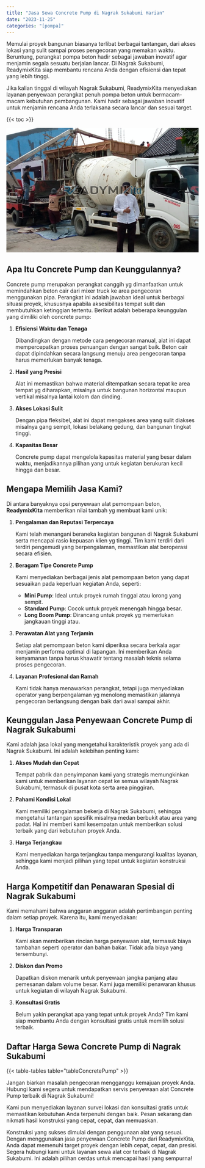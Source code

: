 ```yaml
---
title: "Jasa Sewa Concrete Pump di Nagrak Sukabumi Harian"
date: "2023-11-25"
categories: "[pompa]"
---
```


Memulai proyek bangunan biasanya terlibat berbagai tantangan, dari akses lokasi yang sulit sampai proses pengecoran yang memakan waktu. Beruntung, perangkat pompa beton hadir sebagai jawaban inovatif agar menjamin segala sesuatu berjalan lancar. Di Nagrak Sukabumi, ReadymixKita siap membantu rencana Anda dengan efisiensi dan tepat yang lebih tinggi.

Jika kalian tinggal di wilayah Nagrak Sukabumi, ReadymixKita menyediakan layanan penyewaan perangkat penuh pompa beton untuk bermacam-macam kebutuhan pembangunan. Kami hadir sebagai jawaban inovatif untuk menjamin rencana Anda terlaksana secara lancar dan sesuai target.

{{< toc >}}

![Jasa Sewa Concrete Pump di Nagrak Sukabumi Harian](/images/pompa/sewa-pompa-22.jpg)

## Apa Itu Concrete Pump dan Keunggulannya?

Concrete pump merupakan perangkat canggih yg dimanfaatkan untuk memindahkan beton cair dari mixer truck ke area pengecoran menggunakan pipa. Perangkat ini adalah jawaban ideal untuk berbagai situasi proyek, khususnya apabila aksesibilitas tempat sulit dan membutuhkan ketinggian tertentu. Berikut adalah beberapa keunggulan yang dimiliki oleh concrete pump:

1. **Efisiensi Waktu dan Tenaga**

   Dibandingkan dengan metode cara pengecoran manual, alat ini dapat mempercepatkan proses penuangan dengan sangat baik. Beton cair dapat dipindahkan secara langsung menuju area pengecoran tanpa harus memerlukan banyak tenaga.

2. **Hasil yang Presisi**

   Alat ini memastikan bahwa material ditempatkan secara tepat ke area tempat yg diharapkan, misalnya untuk bangunan horizontal maupun vertikal misalnya lantai kolom dan dinding.

3. **Akses Lokasi Sulit**

   Dengan pipa fleksibel, alat ini dapat mengakses area yang sulit diakses misalnya gang sempit, lokasi belakang gedung, dan bangunan tingkat tinggi.

4. **Kapasitas Besar**

   Concrete pump dapat mengelola kapasitas material yang besar dalam waktu, menjadikannya pilihan yang untuk kegiatan berukuran kecil hingga dan besar.

## Mengapa Memilih Jasa Kami?

Di antara banyaknya opsi penyewaan alat pemompaan beton, **ReadymixKita** memberikan nilai tambah yg membuat kami unik:

1. **Pengalaman dan Reputasi Terpercaya**

   Kami telah menangani beraneka kegiatan bangunan di Nagrak Sukabumi serta mencapai rasio kepuasan klien yg tinggi. Tim kami terdiri dari terdiri pengemudi yang berpengalaman, memastikan alat beroperasi secara efisien.

2. **Beragam Tipe Concrete Pump**

   Kami menyediakan berbagai jenis alat pemompaan beton yang dapat sesuaikan pada keperluan kegiatan Anda, seperti:
   - **Mini Pump**: Ideal untuk proyek rumah tinggal atau lorong yang sempit.
   - **Standard Pump**: Cocok untuk proyek menengah hingga besar.
   - **Long Boom Pump**: Dirancang untuk proyek yg memerlukan jangkauan tinggi atau.

3. **Perawatan Alat yang Terjamin**

   Setiap alat pemompaan beton kami diperiksa secara berkala agar menjamin performa optimal di lapangan. Ini memberikan Anda kenyamanan tanpa harus khawatir tentang masalah teknis selama proses pengecoran.

4. **Layanan Profesional dan Ramah**

   Kami tidak hanya menawarkan perangkat, tetapi juga menyediakan operator yang berpengalaman yg menolong memastikan jalannya pengecoran berlangsung dengan baik dari awal sampai akhir.

## Keunggulan Jasa Penyewaan Concrete Pump di Nagrak Sukabumi

Kami adalah jasa lokal yang mengetahui karakteristik proyek yang ada di Nagrak Sukabumi. Ini adalah kelebihan penting kami:

1. **Akses Mudah dan Cepat**

   Tempat pabrik dan penyimpanan kami yang strategis memungkinkan kami untuk memberikan layanan cepat ke semua wilayah Nagrak Sukabumi, termasuk di pusat kota serta area pinggiran.

2. **Pahami Kondisi Lokal**

   Kami memiliki pengalaman bekerja di Nagrak Sukabumi, sehingga mengetahui tantangan spesifik misalnya medan berbukit atau area yang padat. Hal ini memberi kami kesempatan untuk memberikan solusi terbaik yang dari kebutuhan proyek Anda.

3. **Harga Terjangkau**

   Kami menyediakan harga terjangkau tanpa mengurangi kualitas layanan, sehingga kami menjadi pilihan yang tepat untuk kegiatan konstruksi Anda.

## Harga Kompetitif dan Penawaran Spesial di Nagrak Sukabumi

Kami memahami bahwa anggaran anggaran adalah pertimbangan penting dalam setiap proyek. Karena itu, kami menyediakan:

1. **Harga Transparan**

   Kami akan memberikan rincian harga penyewaan alat, termasuk biaya tambahan seperti operator dan bahan bakar. Tidak ada biaya yang tersembunyi.

2. **Diskon dan Promo**

   Dapatkan diskon menarik untuk penyewaan jangka panjang atau pemesanan dalam volume besar. Kami juga memiliki penawaran khusus untuk kegiatan di wilayah Nagrak Sukabumi.

3. **Konsultasi Gratis**

   Belum yakin perangkat apa yang tepat untuk proyek Anda? Tim kami siap membantu Anda dengan konsultasi gratis untuk memilih solusi terbaik.

## Daftar Harga Sewa Concrete Pump di Nagrak Sukabumi

{{< table-tables table="tableConcretePump" >}}

Jangan biarkan masalah pengecoran mengganggu kemajuan proyek Anda. Hubungi kami segera untuk mendapatkan servis penyewaan alat Concrete Pump terbaik di Nagrak Sukabumi!

Kami pun menyediakan layanan survei lokasi dan konsultasi gratis untuk memastikan kebutuhan Anda terpenuhi dengan baik. Pesan sekarang dan nikmati hasil konstruksi yang cepat, cepat, dan memuaskan.

Konstruksi yang sukses dimulai dengan penggunaan alat yang sesuai. Dengan menggunakan jasa penyewaan Concrete Pump dari ReadymixKita, Anda dapat memenuhi target proyek dengan lebih cepat, cepat, dan presisi. Segera hubungi kami untuk layanan sewa alat cor terbaik di Nagrak Sukabumi. Ini adalah pilihan cerdas untuk mencapai hasil yang sempurna!